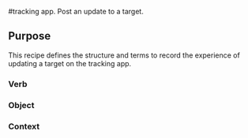#tracking app. Post an update to a target.


## Purpose
This recipe defines the structure and terms to record the experience of updating a target on the tracking app. 

### Verb


### Object



### Context
